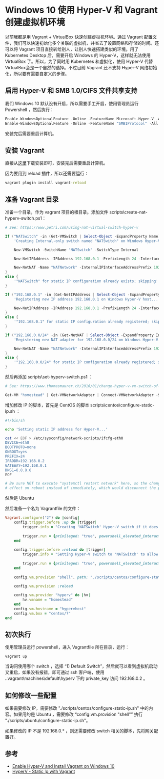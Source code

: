 # Windows 10 使用 Hyper-V 和 Vagrant 创建虚拟机环境

以前我都是用 Vagrant + VirtualBox 快速创建虚拟机环境。通过 Vagrant 配置文件，我们可以快速初始化多个关联的虚拟机，并省去了设置网络和存储的时间。还可以将 Vagrant 项目直接转给别人，让别人快速搭建类似的环境。用了 Kubernetes Desktop 后，需要开启 Windows 的 Hyper-V，这样就无法使用 VirtualBox 了。所以，为了同时用 Kubernetes 和虚拟化，使用 Hyper-V 代替 VirtualBox会是一个自然的选择。不过目前 Vagrant 还不支持 Hyper-V 网络初始化，所以要有需要自定义的步骤。

## 启用 Hyper-V 和 SMB 1.0/CIFS 文件共享支持

我们 Windows 10 默认没有开启，所以需要手工开启，使用管理员运行 Powershell ，然后执行：

```powershell
Enable-WindowsOptionalFeature -Online -FeatureName Microsoft-Hyper-V -All
Enable-WindowsOptionalFeature -Online -FeatureName "SMB1Protocol" -All
```

安装完后需要重启计算机。

## 安装 Vagrant

直接从[这里](https://www.vagrantup.com/downloads)下载安装即可，安装完后需要重启计算机。

因为要用到 reload 插件，所以还需要运行：


```cmd
vagrant plugin install vagrant-reload
```


## 准备 Vagrant 目录

准备一个目录，作为 vagrant 项目的根目录。添加文件 scripts\create-nat-hyperv-switch.ps1：

```powershell
# See: https://www.petri.com/using-nat-virtual-switch-hyper-v

If ("NATSwitch" -in (Get-VMSwitch | Select-Object -ExpandProperty Name) -eq $FALSE) {
    'Creating Internal-only switch named "NATSwitch" on Windows Hyper-V host...'

    New-VMSwitch -SwitchName "NATSwitch" -SwitchType Internal

    New-NetIPAddress -IPAddress 192.168.0.1 -PrefixLength 24 -InterfaceAlias "vEthernet (NATSwitch)"

    New-NetNAT -Name "NATNetwork" -InternalIPInterfaceAddressPrefix 192.168.0.0/24
}
else {
    '"NATSwitch" for static IP configuration already exists; skipping'
}

If ("192.168.0.1" -in (Get-NetIPAddress | Select-Object -ExpandProperty IPAddress) -eq $FALSE) {
    'Registering new IP address 192.168.0.1 on Windows Hyper-V host...'

    New-NetIPAddress -IPAddress 192.168.0.1 -PrefixLength 24 -InterfaceAlias "vEthernet (NATSwitch)"
}
else {
    '"192.168.0.1" for static IP configuration already registered; skipping'
}

If ("192.168.0.0/24" -in (Get-NetNAT | Select-Object -ExpandProperty InternalIPInterfaceAddressPrefix) -eq $FALSE) {
    'Registering new NAT adapter for 192.168.0.0/24 on Windows Hyper-V host...'

    New-NetNAT -Name "NATNetwork" -InternalIPInterfaceAddressPrefix 192.168.0.0/24
}
else {
    '"192.168.0.0/24" for static IP configuration already registered; skipping'
}
```

然后再添加 scripts\set-hyperv-switch.ps1 ：

```powershell
# See: https://www.thomasmaurer.ch/2016/01/change-hyper-v-vm-switch-of-virtual-machines-using-powershell/

Get-VM "homestead" | Get-VMNetworkAdapter | Connect-VMNetworkAdapter -SwitchName "NATSwitch"
```

增加修改 IP 的脚本，首先是 CentOS 的脚本 scripts\centos\configure-static-ip.sh ：

```bash
#!/bin/sh

echo 'Setting static IP address for Hyper-V...'

cat << EOF > /etc/sysconfig/network-scripts/ifcfg-eth0
DEVICE=eth0
BOOTPROTO=none
ONBOOT=yes
PREFIX=24
IPADDR=192.168.0.2
GATEWAY=192.168.0.1
DNS1=8.8.8.8
EOF

# Be sure NOT to execute "systemctl restart network" here, so the changes take
# effect on reboot instead of immediately, which would disconnect the provisioner.
```

然后是 Ubuntu 



然后准备一个名为 Vagrantfile 的文件： 

```ruby
Vagrant.configure("2") do |config|
    config.trigger.before :up do |trigger|
        trigger.info = "Creating 'NATSwitch' Hyper-V switch if it does not exist..."
    
        trigger.run = {privileged: "true", powershell_elevated_interactive: "true", path: "./scripts/create-nat-hyperv-switch.ps1"}
    end
    
    config.trigger.before :reload do |trigger|
        trigger.info = "Setting Hyper-V switch to 'NATSwitch' to allow for static IP..."
    
        trigger.run = {privileged: "true", powershell_elevated_interactive: "true", path: "./scripts/set-hyperv-switch.ps1"}
    end
    
    config.vm.provision "shell", path: "./scripts/centos/configure-static-ip.sh"
    
    config.vm.provision :reload

    config.vm.provider "hyperv" do |hv|
        hv.vmname = "homestead"
    end
    config.vm.hostname = "hypervhost"
    config.vm.box = "centos/7"
end
```

## 初次执行

使用管理员运行 powershell，进入 Vagrantfile 所在目录，运行：

```
vagrant up
```

当询问使用哪个 switch ，选择 “1) Default Switch”，然后就可以看到虚拟机启动又重启，如果没有报错，即可通过 ssh 客户端，使用 .\.vagrant\machines\default\hyperv 下的 private_key 访问 192.168.0.2 。

## 如何修改一些配置


如果需要修改 IP，需要修改 "./scripts/centos/configure-static-ip.sh" 中的内容。如果用的是 Ubuntu ，需要修改 “config.vm.provision "shell"” 执行 "./scripts/ubuntu/configure-static-ip.sh"。

如果修改的 IP 不是 192.168.0.* ，则还需要修改 switch 相关的脚本，先将网关配置好。

## 参考

* [Enable Hyper-V and Install Vagrant on Windows 10](https://computingforgeeks.com/enable-hyper-v-and-install-vagrant-in-windows/)
* [HyperV - Static Ip with Vagrant](https://superuser.com/questions/1354658/hyperv-static-ip-with-vagrant)